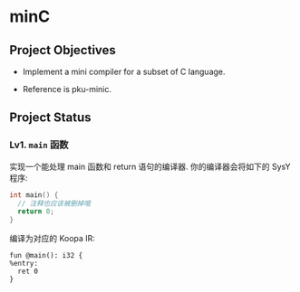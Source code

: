 # minC

## Project Objectives

* Implement a mini compiler for a subset of C language.

* Reference is pku-minic.

## Project Status

### Lv1. `main` 函数

实现一个能处理 main 函数和 return 语句的编译器. 你的编译器会将如下的 SysY 程序:
``` c
int main() {
  // 注释也应该被删掉哦
  return 0;
}
```
编译为对应的 Koopa IR:
``` Koopa
fun @main(): i32 {
%entry:
  ret 0
}
```